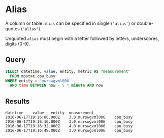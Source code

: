 # Alias

A column or table `alias` can be specified in single (`'alias'`) or double-quotes (`"alias"`).

Unquoted `alias` must begin with a letter followed by letters, underscores, digits (0-9).

## Query

```sql
SELECT datetime, value, entity, metric AS "measurement" 
  FROM mpstat.cpu_busy 
WHERE entity = 'nurswgvml006' 
  AND time BETWEEN now - 5 * minute AND now
```

## Results

```
datetime	value	entity	measurement
2016-06-17T19:16:00.000Z	3.0	nurswgvml006	cpu_busy
2016-06-17T19:16:16.000Z	3.0	nurswgvml006	cpu_busy
2016-06-17T19:16:32.000Z	4.0	nurswgvml006	cpu_busy
2016-06-17T19:16:48.000Z	3.0	nurswgvml006	cpu_busy
```